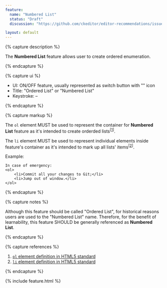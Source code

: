 ```yaml
---
feature:
  name: "Numbered List"
  status: "Draft"
  discussion: "https://github.com/ckeditor/editor-recommendations/issues/19"

layout: default
---
```


{% capture description %}

The **Numbered List** feature allows user to create ordered enumeration.

{% endcapture %}

{% capture ui %}

 * UI: ON/OFF feature, usually represented as switch button with "<i class="fa fa-list-ol" aria-label="Numbered List" title="Numbered List"></i>" icon
 * Title: "Ordered List" or "Numbered List"
 * Keystroke: –

{% endcapture %}

{% capture markup %}

The `ol` element MUST be used to represent the container for **Numbered List** feature as it's intended to create orderded lists<sup>[[1](#ref1)]</sup>.

The `li` element MUST be used to represent individual elements inside feature's container as it's intended to mark up all lists' items<sup>[[2](#ref2)]</sup>.

Example:

```
In case of emergency:
<ol>
	<li>Commit all your changes to Git;</li>
	<li>Jump out of window.</li>
</ol>
```

{% endcapture %}

{% capture notes %}

Although this feature should be called "Ordered List", for historical reasons users are used to the "Numbered List" name. Therefore, for the benefit of learnability, this feature SHOULD be generally referenced as **Numbered List**.

{% endcapture %}

{% capture references %}

1. <a id="ref1"></a>[`ol` element definition in HTML5 standard](https://www.w3.org/TR/html5/grouping-content.html#the-ol-element)
2. <a id="ref2"></a>[`li` element definition in HTML5 standard](https://www.w3.org/TR/html5/grouping-content.html#the-li-element)

{% endcapture %}

{% include feature.html %}
